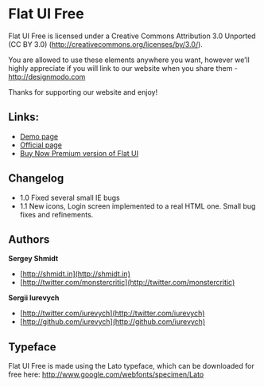 Flat UI Free
=======

Flat UI Free is licensed under a Creative Commons Attribution 3.0 Unported (CC BY 3.0)  (http://creativecommons.org/licenses/by/3.0/). 

You are allowed to use these elements anywhere you want, however we’ll highly appreciate if you will link to our website when you share them - http://designmodo.com

Thanks for supporting our website and enjoy!

## Links:

+ [Demo page](http://designmodo.com/demo/flat-ui/)
+ [Official page](http://designmodo.com/flat-free)
+ [Buy Now Premium version of Flat UI](http://designmodo.com/flat/)

## Changelog

+ 1.0 Fixed several small IE bugs
+ 1.1 New icons, Login screen implemented to a real HTML one. Small bug fixes and refinements.

## Authors

**Sergey Shmidt**

+ [http://shmidt.in](http://shmidt.in)
+ [http://twitter.com/monstercritic](http://twitter.com/monstercritic)

**Sergii Iurevych**

+ [http://twitter.com/iurevych](http://twitter.com/iurevych)
+ [http://github.com/iurevych](http://github.com/iurevych)

## Typeface
Flat UI Free is made using the Lato typeface, which can be downloaded for free here: 
http://www.google.com/webfonts/specimen/Lato
